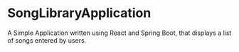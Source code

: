 # SongLibraryApplication
A Simple Application written using React and Spring Boot, that displays a list of songs entered by users. 
